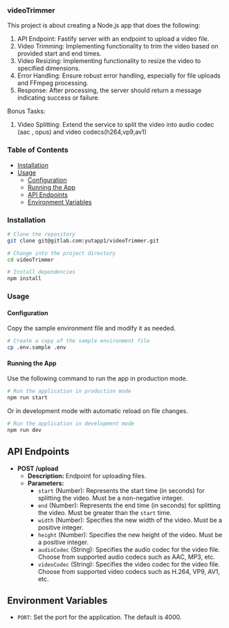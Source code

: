 ### videoTrimmer

This project is about creating a Node.js app that does the following:

1. API Endpoint: Fastify server with an endpoint to upload a video file.
2. Video Trimming: Implementing functionality to trim the video based on provided
start and end times.
3. Video Resizing: Implementing functionality to resize the video to specified
dimensions.
4. Error Handling: Ensure robust error handling, especially for file uploads and
FFmpeg processing.
5. Response: After processing, the server should return a message indicating
success or failure.

Bonus Tasks:
1. Video Splitting: Extend the service to split the video into audio codec (aac ,
opus) and video codecs(h264,vp9,av1)

### Table of Contents

- [Installation](#installation)
- [Usage](#usage)
  - [Configuration](#configuration)
  - [Running the App](#running-the-app)
  - [API Endpoints](#api-endpoints)
  - [Environment Variables](#environment-variables)

### Installation

```bash
# Clone the repository
git clone git@gitlab.com:yutapp1/videoTrimmer.git

# Change into the project directory
cd videoTrimmer

# Install dependencies
npm install
```

### Usage

<h4>Configuration</h4>

Copy the sample environment file and modify it as needed.

```bash
# Create a copy of the sample environment file
cp .env.sample .env
```

<h4>Running the App</h4>

Use the following command to run the app in production mode.

```bash
# Run the application in production mode
npm run start

```

Or in development mode with automatic reload on file changes.

```bash
# Run the application in development mode
npm run dev

```

## API Endpoints

- **POST /upload**
  - **Description:** Endpoint for uploading files.
  - **Parameters:**
    - `start` (Number): Represents the start time (in seconds) for splitting the video. Must be a non-negative integer.
    - `end` (Number): Represents the end time (in seconds) for splitting the video. Must be greater than the `start` time.
    - `width` (Number): Specifies the new width of the video. Must be a positive integer.
    - `height` (Number): Specifies the new height of the video. Must be a positive integer.
    - `audioCodec` (String): Specifies the audio codec for the video file. Choose from supported audio codecs such as AAC, MP3, etc.
    - `videoCodec` (String): Specifies the video codec for the video file. Choose from supported video codecs such as H.264, VP9, AV1, etc.

## Environment Variables

  - `PORT`: Set the port for the application. The default is 4000.
